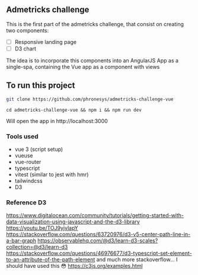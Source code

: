 ## Admetricks challenge

This is the first part of the admetricks challenge, that consist on creating two components:

- [ ] Responsive landing page
- [ ] D3 chart

The idea is to incorporate this components into an AngularJS App as a single-spa, containing the Vue app as a component with views

## To run this project

```bash
git clone https://github.com/phronesys/admetricks-challenge-vue
```

```
cd admetricks-challenge-vue && npm i && npm run dev
```

Will open the app in http://localhost:3000

### Tools used

- vue 3 (script setup)
- vueuse
- vue-router
- typescript
- vitest (similar to jest with hmr)
- tailwindcss
- D3

### Reference D3

https://www.digitalocean.com/community/tutorials/getting-started-with-data-visualization-using-javascript-and-the-d3-library
https://youtu.be/TOJ9yjvlapY
https://stackoverflow.com/questions/63720976/d3-v5-center-path-line-in-a-bar-graph
https://observablehq.com/@d3/learn-d3-scales?collection=@d3/learn-d3
https://stackoverflow.com/questions/46976677/d3-typescript-set-element-to-an-attribute-of-the-path-element
and much more stackoverflow...
I should have used this 😳 https://c3js.org/examples.html
